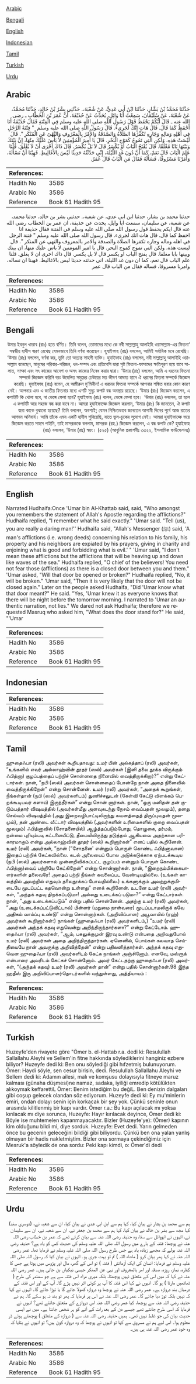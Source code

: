 [Arabic](#arabic)

[Bengali](#bengali)

[English](#english)

[Indonesian](#indonesian)

[Tamil](#tamil)

[Turkish](#turkish)

[Urdu](#urdu)

## Arabic


<div dir="rtl" lang="ar" style={{fontSize:'larger',backgroundColor:'#f8f9fa',padding:20}}>
حَدَّثَنَا مُحَمَّدُ بْنُ بَشَّارٍ، حَدَّثَنَا ابْنُ أَبِي عَدِيٍّ، عَنْ شُعْبَةَ،‏.‏ حَدَّثَنِي بِشْرُ بْنُ خَالِدٍ، حَدَّثَنَا مُحَمَّدٌ، عَنْ شُعْبَةَ، عَنْ سُلَيْمَانَ، سَمِعْتُ أَبَا وَائِلٍ، يُحَدِّثُ عَنْ حُذَيْفَةَ، أَنَّ عُمَرَ بْنَ الْخَطَّابِ ـ رضى الله عنه ـ قَالَ أَيُّكُمْ يَحْفَظُ قَوْلَ رَسُولِ اللَّهِ صلى الله عليه وسلم فِي الْفِتْنَةِ فَقَالَ حُذَيْفَةُ أَنَا أَحْفَظُ كَمَا قَالَ‏.‏ قَالَ هَاتِ إِنَّكَ لَجَرِيءٌ‏.‏ قَالَ رَسُولُ اللَّهِ صلى الله عليه وسلم ‏ "‏ فِتْنَةُ الرَّجُلِ فِي أَهْلِهِ وَمَالِهِ وَجَارِهِ تُكَفِّرُهَا الصَّلاَةُ وَالصَّدَقَةُ وَالأَمْرُ بِالْمَعْرُوفِ وَالنَّهْىُ عَنِ الْمُنْكَرِ ‏"‏‏.‏ قَالَ لَيْسَتْ هَذِهِ، وَلَكِنِ الَّتِي تَمُوجُ كَمَوْجِ الْبَحْرِ‏.‏ قَالَ يَا أَمِيرَ الْمُؤْمِنِينَ لاَ بَأْسَ عَلَيْكَ مِنْهَا، إِنَّ بَيْنَكَ وَبَيْنَهَا بَابًا مُغْلَقًا‏.‏ قَالَ يُفْتَحُ الْبَابُ أَوْ يُكْسَرُ قَالَ لاَ بَلْ يُكْسَرُ‏.‏ قَالَ ذَاكَ أَحْرَى أَنْ لاَ يُغْلَقَ‏.‏ قُلْنَا عَلِمَ الْبَابَ قَالَ نَعَمْ، كَمَا أَنَّ دُونَ غَدٍ اللَّيْلَةَ، إِنِّي حَدَّثْتُهُ حَدِيثًا لَيْسَ بِالأَغَالِيطِ‏.‏ فَهِبْنَا أَنْ نَسْأَلَهُ، وَأَمَرْنَا مَسْرُوقًا، فَسَأَلَهُ فَقَالَ مَنِ الْبَابُ قَالَ عُمَرُ‏.‏
</div>
<div style={{backgroundColor:'#f8f9fa',padding:20, marginBottom: 10}}><table> <thead> <tr> <th>References:</th> <th></th> </tr> </thead> <tbody><tr><td>Hadith No</td><td>3586</td></tr><tr><td>Arabic No</td><td>3586</td></tr><tr><td>Reference</td><td>Book 61 Hadith 95</td></tr></tbody></table></div>


<div dir="rtl" lang="ar" style={{fontSize:'larger',backgroundColor:'#f8f9fa',padding:20}}>
حدثنا محمد بن بشار، حدثنا ابن ابي عدي، عن شعبة،. حدثني بشر بن خالد، حدثنا محمد، عن شعبة، عن سليمان، سمعت ابا وايل، يحدث عن حذيفة، ان عمر بن الخطاب رضى الله عنه قال ايكم يحفظ قول رسول الله صلى الله عليه وسلم في الفتنة فقال حذيفة انا احفظ كما قال. قال هات انك لجريء. قال رسول الله صلى الله عليه وسلم " فتنة الرجل في اهله وماله وجاره تكفرها الصلاة والصدقة والامر بالمعروف والنهى عن المنكر ". قال ليست هذه، ولكن التي تموج كموج البحر. قال يا امير المومنين لا باس عليك منها، ان بينك وبينها بابا مغلقا. قال يفتح الباب او يكسر قال لا بل يكسر. قال ذاك احرى ان لا يغلق. قلنا علم الباب قال نعم، كما ان دون غد الليلة، اني حدثته حديثا ليس بالاغاليط. فهبنا ان نساله، وامرنا مسروقا، فساله فقال من الباب قال عمر
</div>
<div style={{backgroundColor:'#f8f9fa',padding:20, marginBottom: 10}}><table> <thead> <tr> <th>References:</th> <th></th> </tr> </thead> <tbody><tr><td>Hadith No</td><td>3586</td></tr><tr><td>Arabic No</td><td>3586</td></tr><tr><td>Reference</td><td>Book 61 Hadith 95</td></tr></tbody></table></div>

## Bengali


<div dir="rtl" lang="bn" style={{fontSize:'larger',backgroundColor:'#f8f9fa',padding:20}}>
‘উমার ইবনুল খাত্তাব (রাঃ) হতে বর্ণিত। তিনি বলেন, তোমাদের মধ্যে কে নবী সাল্লাল্লাহু আলাইহি ওয়াসাল্লাম-এর ফিতনা সম্বন্ধীয় হাদীস স্মরণ রেখেছ যেমনভাবে তিনি বর্ণনা করেছেন। হুযাইফাহ (রাঃ) বললেন, আমিই সর্বাধিক মনে রেখেছি। ‘উমার (রাঃ) বললেন, বর্ণনা কর, তুমি তো অত্যন্ত সাহসী ব্যক্তি। হুযাইফাহ (রাঃ) বললেন, নবী সাল্লাল্লাহু আলাইহি ওয়াসাল্লাম বলেছেন, মানুষের পরিবার-পরিজন, ধন-সম্পদ এবং প্রতিবেশি দ্বারা সৃষ্ট ফিতনা-ফাসাদের ক্ষতিপূরণ হয়ে যাবে সালাত, সাদ্কা এবং সৎ কাজের আদেশ ও অসৎ কাজের নিষেধ করার দ্বারা। ‘উমার (রাঃ) বললেন, আমি এ ধরনের ফিতনা সম্পর্কে জিজ্ঞেস করিনি বরং উদ্বেলিত সমুদ্রের ঢেউয়ের মত ভীষণ আঘাত হানে ঐ ধরনের ফিতনা সম্পর্কে জিজ্ঞেস করেছি। হুযাইফাহ (রাঃ) বলেন, হে আমীরুল মু’মিনীন! এ ধরনের ফিতনা সম্পর্কে আপনার শঙ্কিত হবার কোন কারণ নেই। আপনার এবং এ জাতীয় ফিতনার মধ্যে এশটি সুদৃঢ় কপাট বন্ধ অবস্থায় রয়েছে। ‘উমার (রাঃ) জিজ্ঞেস করলেন, এ কপাটটি কি খোলা হবে, না ভেঙ্গে ফেলা হবে? হুযাইফাহ (রাঃ) বলেন, ভেঙ্গে ফেলা হবে। ‘উমার (রাঃ) বললেন, তা হলে এ কপাটটি আর সহজে বন্ধ করা যাবে না। আমরা হুযাইফাহ্কে জিজ্ঞেস করলাম, ‘উমার (রাঃ) কি জানতেন, ঐ কপাট দ্বারা কাকে বুঝানো হয়েছে? তিনি বললেন, অবশ্যই; যেমন নিশ্চিতভাবে জানতেন আগামী দিনের পূর্বে আজ রাতের আগমন অনিবার্য। আমি তাঁকে এমন একটি হাদীস শুনিয়েছি, যাতে ভুল-চুকের সুযোগ নেই। আমরা হুযাইফাহ্কে ভয়ে জিজ্ঞেস করতে সাহস পাইনি, তাই মাসরূককে বললাম, মাসরূক (রহ.) জিজ্ঞেস করলেন, এ বন্ধ কপাট কে? হুযাইফাহ (রাঃ) বললেন, ‘উমার (রাঃ) স্বয়ং। (৫২৫) (আধুনিক প্রকাশনীঃ ৩৩২২, ইসলামিক ফাউন্ডেশনঃ)
</div>
<div style={{backgroundColor:'#f8f9fa',padding:20, marginBottom: 10}}><table> <thead> <tr> <th>References:</th> <th></th> </tr> </thead> <tbody><tr><td>Hadith No</td><td>3586</td></tr><tr><td>Arabic No</td><td>3586</td></tr><tr><td>Reference</td><td>Book 61 Hadith 95</td></tr></tbody></table></div>

## English


<div dir="ltr" lang="en" style={{fontSize:'larger',backgroundColor:'#f8f9fa',padding:20}}>
Narrated Hudhaifa:Once 'Umar bin Al-Khattab said, said, "Who amongst you remembers the statement of Allah's Apostle regarding the afflictions?" Hudhaifa replied, "I remember what he said exactly." 'Umar said. "Tell (us), you are really a daring man!'' Hudhaifa said, "Allah's Messenger (ﷺ) said, 'A man's afflictions (i.e. wrong deeds) concerning his relation to his family, his property and his neighbors are expiated by his prayers, giving in charity and enjoining what is good and forbidding what is evil.' " 'Umar said, "I don't mean these afflictions but the afflictions that will be heaving up and down like waves of the sea." Hudhaifa replied, "O chief of the believers! You need not fear those (afflictions) as there is a closed door between you and them." 'Umar asked, "Will that door be opened or broken?" Hudhaifa replied, "No, it will be broken." 'Umar said, "Then it is very likely that the door will not be closed again." Later on the people asked Hudhaifa, "Did 'Umar know what that door meant?" He said. "Yes, 'Umar knew it as everyone knows that there will be night before the tomorrow morning. I narrated to 'Umar an authentic narration, not lies." We dared not ask Hudhaifa; therefore we requested Masruq who asked him, "What does the door stand for?" He said, "'Umar
</div>
<div style={{backgroundColor:'#f8f9fa',padding:20, marginBottom: 10}}><table> <thead> <tr> <th>References:</th> <th></th> </tr> </thead> <tbody><tr><td>Hadith No</td><td>3586</td></tr><tr><td>Arabic No</td><td>3586</td></tr><tr><td>Reference</td><td>Book 61 Hadith 95</td></tr></tbody></table></div>

## Indonesian


<div dir="ltr" lang="id" style={{fontSize:'larger',backgroundColor:'#f8f9fa',padding:20}}>

</div>
<div style={{backgroundColor:'#f8f9fa',padding:20, marginBottom: 10}}><table> <thead> <tr> <th>References:</th> <th></th> </tr> </thead> <tbody><tr><td>Hadith No</td><td>3586</td></tr><tr><td>Arabic No</td><td>3586</td></tr><tr><td>Reference</td><td>Book 61 Hadith 95</td></tr></tbody></table></div>

## Tamil


<div dir="ltr" lang="ta" style={{fontSize:'larger',backgroundColor:'#f8f9fa',padding:20}}>
ஹுதைஃபா (ரலி) அவர்கள் கூறியதாவது: உமர் பின் அல்கத்தாப் (ரலி) அவர்கள், “உங்களில் எவர் அல்லாஹ்வின் தூதர் (ஸல்) அவர்கள் (இனி தலை தூக்க விருக்கும் ஃபித்னா) குழப்பத்தைப் பற்றிச் சொன்னதை நினைவில் வைத்திருக்கிறார்?” என்று கேட்டார்கள். நான், “நபி (ஸல்) அவர்கள் சொன்னதைப் போன்றே நான் அதை நினைவில் வைத்திருக்கிறேன்” என்று சொன்னேன். உமர் (ரலி) அவர்கள், “அதைக் கூறுங்கள், நீங்கள்தான் (நபி (ஸல்) அவர்களிடம்) துணிச்சலுடன் (கேள்வி கேட்டு விளக்கம் பெறக்கூடியவர் களாய்) இருந்தீர்கள்” என்று சொன் னார்கள். நான், “ஒரு மனிதன் தன் குடும்பத்தார் விஷயத்தில் (அவர்கள்மீது அளவுகடந்து நேசம் வைப்பதன் மூலமும்), தனது செல்வம் விஷயத்தில் (அது இறைவழிபாட்டிலிருந்து கவனத்தைத் திருப்புவதன் மூலமும்), தன் அண்டை வீட்டார் விஷயத்தில் (அவர்களின் உரிமைகளில் குறை வைப்பதன் மூலமும்) ஃபித்னாவில் (சோதனையில்) ஆழ்த்தப்படும்போது, தொழுகை, தர்மம், நன்மை புரியும்படி கட்டளையிட்டு, தீமையிலிருந்து தடுத்தல் ஆகியவை அதற்கான பரிகாரமாகும் என்று அல்லாஹ்வின் தூதர் (ஸல்) கூறினார்கள்” எனப் பதில் கூறினேன். உமர் (ரலி) அவர்கள், “நான் (“சோதனை' என்னும் பொருள் கொண்ட ஃபித்னாவான) இதைப் பற்றிக் கேட்கவில்லை. கடல் அலையைப் போல அடுக்கடுக்காக ஏற்படக்கூடிய (நபி (ஸல்) அவர்களால் முன்னறிவிக்கப்பட்ட குழப்பம் என்னும் பொருள் கொண்ட ஃபித்னா)வைப் பற்றியே கேட்கிறேன்” என்று சொன்னார்கள். நான், “இறைநம்பிக்கையாளர்களின் தலைவரே! அதைப் பற்றி நீங்கள் கவலைப்பட வேண்டியதில்லை. (உங்கள் காலத்தில் அவற்றில் எதுவும் தலைதூக்கப் போவதில்லை.) உங்களுக்கும் அவற்றுக்குமிடையே மூடப்பட்ட கதவொன்று உள்ளது” எனக் கூறினேன். உடனே உமர் (ரலி) அவர்கள், “அந்தக் கதவு திறக்கப்படுமா! அல்லது உடைக்கப் படுமா?” என்று கேட்டார்கள். நான், “அது உடைக்கப்படும்” என்று பதில் சொன்னேன். அதற்கு உமர் (ரலி) அவர்கள், “அது (உடைக்கப்பட்டுவிட்டால்) பின்னர் (மறுமை நாள்வரை) மூடப்படாமலிருக் கவே அதிகம் வாய்ப்பு உண்டு” என்று சொன்னார்கள். (அறிவிப்பாளர் அபூவாயில் (ரஹ்) அவர்கள் கூறினார்கள்:) நாங்கள் (ஹுதைஃபா (ரலி) அவர்களிடம்,) “உமர் (ரலி) அவர்கள் அந்தக் கதவு எதுவென்று அறிந்திருந்தார்களா?” என்று கேட்டோம். ஹுதைஃபா (ரலி) அவர்கள், “ஆம், பகலுக்குமுன் இரவு உண்டு என்பதை அறிவதுபோல் உமர் (ரலி) அவர்கள் அதை அறிந்திருந்தார்கள். ஏனெனில், பொய்கள் கலவாத செய்தியையே நான் அவருக்கு அறிவித்தேன்” என்று பதிலளித்தார்கள். அந்தக் கதவு எதுவென ஹுதைஃபா (ரலி) அவர்களிடம் கேட்க நாங்கள் அஞ்சினோம். எனவே, மஸ்ரூக் என்பாரை அவரிடம் கேட்கச் சொன்னோம். அவர் கேட்டதற்கு ஹுதைஃபா (ரலி) அவர்கள், “(அந்தக் கதவு) உமர் (ரலி) அவர்கள் தான்” என்று பதில் சொன்னார்கள்.98 இந்த ஹதீஸ் இரு அறிவிப்பாளர்தொடர்களில் வந்துள்ளது, அத்தியாயம் :
</div>
<div style={{backgroundColor:'#f8f9fa',padding:20, marginBottom: 10}}><table> <thead> <tr> <th>References:</th> <th></th> </tr> </thead> <tbody><tr><td>Hadith No</td><td>3586</td></tr><tr><td>Arabic No</td><td>3586</td></tr><tr><td>Reference</td><td>Book 61 Hadith 95</td></tr></tbody></table></div>

## Turkish


<div dir="ltr" lang="tr" style={{fontSize:'larger',backgroundColor:'#f8f9fa',padding:20}}>
Huzeyfe'den rivayete göre "Ömer b. el-Hattab r.a. dedi ki: Resulullah Sallallahu Aleyhi ve Sellem'in fitne hakkında söylediklerini hanginiz ezbere biliyor? Huzeyfe dedi ki: Ben onu söylediği gibi hıfzetmiş bulunuyorum. Ömer: Haydi söyle, sen cesur birisin, dedi. Resulullah Sallallahu Aleyhi ve Sellem dedi ki: Adamın ailesi, malı ve komşusu dolayısıyla fitneye maruz kalması (günaha düşmesi)ne namaz, sadaka, iyiliği emredip kötülükten alıkoymak keffarettiL Ömer: Benim istediğim bu değiL. Ben denizin dalgaları gibi coşup gelecek olandan söz ediyorum. Huzeyfe dedi ki: Ey mu'minlerin emiri, ondan dolayı senin için korkacak bir şey yok. Çünkü seninle onun arasında kilitlenmiş bir kapı vardır. Ömer r.a.: Bu kapı açılacak mı yoksa kırılacak mı diye sorunca, Huzeyfe: Hayır kırılacak deyince, Ömer dedi ki: Böyle ise muhtemelen kapanmayacaktır. Bizler (Huzeyfe'ye): (Ömer) kapının kim olduğunu bildi mi, diye sorduk. Huzeyfe: Evet dedi. Yarın gelmeden önce bu gecenin geleceğini bildiği gibi biliyordu. Çünkü ben ona yalan yanlış olmayan bir hadis nakletmiştim. Bizler ona sormaya çekindiğimiz için Mesruk'a söyledik de ona sordu: Peki kapı kimdi, o: Ömer'di dedi
</div>
<div style={{backgroundColor:'#f8f9fa',padding:20, marginBottom: 10}}><table> <thead> <tr> <th>References:</th> <th></th> </tr> </thead> <tbody><tr><td>Hadith No</td><td>3586</td></tr><tr><td>Arabic No</td><td>3586</td></tr><tr><td>Reference</td><td>Book 61 Hadith 95</td></tr></tbody></table></div>

## Urdu


<div dir="rtl" lang="ur" style={{fontSize:'larger',backgroundColor:'#f8f9fa',padding:20}}>
ہم سے محمد بن بشار نے بیان کیا، کہا ہم سے ابن ابی عدی نے بیان کیا، ان سے شعبہ نے، (دوسری سند) کہا مجھ سے بشر بن خالد نے بیان کیا، کہا ہم سے محمد بن جعفر نے، ان سے شعبہ نے، ان سے سلیمان نے، انہوں نے ابووائل سے سنا، وہ حذیفہ رضی اللہ عنہ سے بیان کرتے تھے کہ عمر بن خطاب رضی اللہ عنہ نے پوچھا: فتنہ کے بارے میں رسول اللہ صلی اللہ علیہ وسلم کی حدیث کس کو یاد ہے؟ حذیفہ رضی اللہ عنہ بولے کہ مجھے زیادہ یاد ہے جس طرح رسول اللہ صلی اللہ علیہ وسلم نے فرمایا تھا۔ عمر رضی اللہ عنہ نے کہا پھر بیان کرو ( ماشاء اللہ ) تم تو بہت جری ہو۔ انہوں نے بیان کیا کہ رسول اللہ صلی اللہ علیہ وسلم نے فرمایا: انسان کی ایک آزمائش ( فتنہ ) تو اس کے گھر، مال اور پڑوس میں ہوتا ہے جس کا کفارہ، نماز، روزہ، صدقہ اور امر بالمعروف اور نہی عن المنکر جیسی نیکیاں بن جاتی ہیں۔ عمر رضی اللہ عنہ نے کہا کہ میں اس کے متعلق نہیں پوچھتا، بلکہ میری مراد اس فتنہ سے ہے جو سمندر کی طرح ( ٹھاٹھیں مارتا ) ہو گا۔ انہوں نے کہا اس فتنہ کا آپ پر کوئی اثر نہیں پڑے گا۔ آپ کے اور اس فتنہ کے درمیان بند دروازہ ہے۔ عمر رضی اللہ عنہ نے پوچھا وہ دروازہ کھولا جائے گا یا توڑا جائے گا۔ انہوں نے کہا کہ نہیں بلکہ توڑ دیا جائے گا۔ عمر رضی اللہ عنہ نے اس پر فرمایا کہ پھر تو بند نہ ہو سکے گا۔ ہم نے حذیفہ رضی اللہ عنہ سے پوچھا، کیا عمر رضی اللہ عنہ اس دروازے کے متعلق جانتے تھے؟ انہوں نے فرمایا کہ اسی طرح جانتے تھے جیسے دن کے بعد رات کے آنے کو ہر شخص جانتا ہے۔ میں نے ایسی حدیث بیان کی جو غلط نہیں تھی۔ ہمیں حذیفہ رضی اللہ عنہ سے ( دروازہ کے متعلق ) پوچھتے ہوئے ڈر معلوم ہوا۔ اس لیے ہم نے مسروق سے کہا تو انہوں نے پوچھا کہ وہ دروازہ کون ہیں؟ تو انہوں نے بتایا کہ وہ خود عمر رضی اللہ عنہ ہی ہیں۔
</div>
<div style={{backgroundColor:'#f8f9fa',padding:20, marginBottom: 10}}><table> <thead> <tr> <th>References:</th> <th></th> </tr> </thead> <tbody><tr><td>Hadith No</td><td>3586</td></tr><tr><td>Arabic No</td><td>3586</td></tr><tr><td>Reference</td><td>Book 61 Hadith 95</td></tr></tbody></table></div>